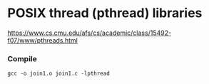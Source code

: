 # POSIX thread (pthread) libraries


https://www.cs.cmu.edu/afs/cs/academic/class/15492-f07/www/pthreads.html


### Compile


```
gcc -o join1.o join1.c -lpthread
```